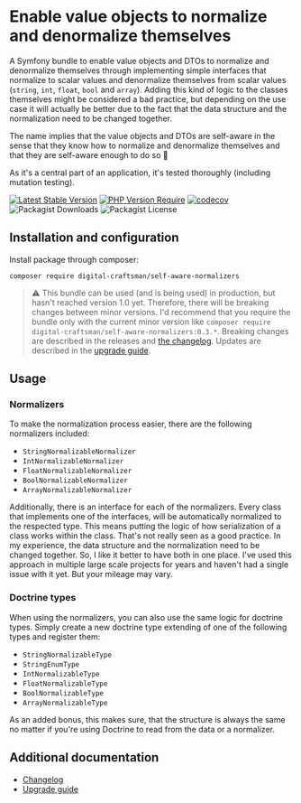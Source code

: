 # Enable value objects to normalize and denormalize themselves

A Symfony bundle to enable value objects and DTOs to normalize and denormalize themselves through implementing simple interfaces that normalize to scalar values and denormalize themselves from scalar values (`string`, `int`, `float`, `bool` and `array`). Adding this kind of logic to the classes themselves might be considered a bad practice, but depending on the use case it will actually be better due to the fact that the data structure and the normalization need to be changed together.

The name implies that the value objects and DTOs are self-aware in the sense that they know how to normalize and denormalize themselves and that they are self-aware enough to do so 🙂 

As it's a central part of an application, it's tested thoroughly (including mutation testing).

[![Latest Stable Version](https://img.shields.io/badge/stable-0.2.0-blue)](https://packagist.org/packages/digital-craftsman/self-aware-normalizers)
[![PHP Version Require](https://img.shields.io/badge/php-8.3|8.4-5b5d95)](https://packagist.org/packages/digital-craftsman/self-aware-normalizers)
[![codecov](https://codecov.io/gh/digital-craftsman-de/self-aware-normalizers/branch/main/graph/badge.svg?token=BL0JKZYLBG)](https://codecov.io/gh/digital-craftsman-de/self-aware-normalizers)
![Packagist Downloads](https://img.shields.io/packagist/dt/digital-craftsman/self-aware-normalizers)
![Packagist License](https://img.shields.io/packagist/l/digital-craftsman/self-aware-normalizers)

## Installation and configuration

Install package through composer:

```shell
composer require digital-craftsman/self-aware-normalizers
```

> ⚠️ This bundle can be used (and is being used) in production, but hasn't reached version 1.0 yet. Therefore, there will be breaking changes between minor versions. I'd recommend that you require the bundle only with the current minor version like `composer require digital-craftsman/self-aware-normalizers:0.3.*`. Breaking changes are described in the releases and [the changelog](./CHANGELOG.md). Updates are described in the [upgrade guide](./UPGRADE.md).

## Usage

### Normalizers

To make the normalization process easier, there are the following normalizers included:

- `StringNormalizableNormalizer`
- `IntNormalizableNormalizer`
- `FloatNormalizableNormalizer`
- `BoolNormalizableNormalizer`
- `ArrayNormalizableNormalizer`

Additionally, there is an interface for each of the normalizers. Every class that implements one of the interfaces, will be automatically normalized to the respected type. This means putting the logic of how serialization of a class works within the class. That's not really seen as a good practice. In my experience, the data structure and the normalization need to be changed together. So, I like it better to have both in one place. I've used this approach in multiple large scale projects for years and haven't had a single issue with it yet. But your mileage may vary.

### Doctrine types

When using the normalizers, you can also use the same logic for doctrine types. Simply create a new doctrine type extending of one of the following types and register them:

- `StringNormalizableType`
- `StringEnumType`
- `IntNormalizableType`
- `FloatNormalizableType`
- `BoolNormalizableType`
- `ArrayNormalizableType`

As an added bonus, this makes sure, that the structure is always the same no matter if you're using Doctrine to read from the data or a normalizer.

## Additional documentation

- [Changelog](./CHANGELOG.md)
- [Upgrade guide](./UPGRADE.md)
